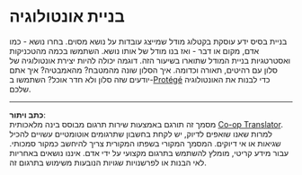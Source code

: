 <!--
CO_OP_TRANSLATOR_METADATA:
{
  "original_hash": "a057a8604f3976c3e309884453f1fad0",
  "translation_date": "2025-08-28T19:41:21+00:00",
  "source_file": "lessons/2-Symbolic/assignment.md",
  "language_code": "he"
}
-->
# בניית אונטולוגיה

בניית בסיס ידע עוסקת בקטלוג מודל שמייצג עובדות על נושא מסוים. בחרו נושא - כמו אדם, מקום או דבר - ואז בנו מודל של אותו נושא. השתמשו בכמה מהטכניקות ואסטרטגיות בניית המודל שתוארו בשיעור הזה. דוגמה יכולה להיות יצירת אונטולוגיה של סלון עם רהיטים, תאורה וכדומה. איך הסלון שונה מהמטבח? מהאמבטיה? איך אתם יודעים שזה סלון ולא חדר אוכל? השתמשו ב-[Protégé](https://protege.stanford.edu/) כדי לבנות את האונטולוגיה שלכם.

---

**כתב ויתור**:  
מסמך זה תורגם באמצעות שירות תרגום מבוסס בינה מלאכותית [Co-op Translator](https://github.com/Azure/co-op-translator). למרות שאנו שואפים לדיוק, יש לקחת בחשבון שתרגומים אוטומטיים עשויים להכיל שגיאות או אי דיוקים. המסמך המקורי בשפתו המקורית צריך להיחשב כמקור סמכותי. עבור מידע קריטי, מומלץ להשתמש בתרגום מקצועי על ידי אדם. איננו נושאים באחריות לאי הבנות או לפרשנויות שגויות הנובעות משימוש בתרגום זה.